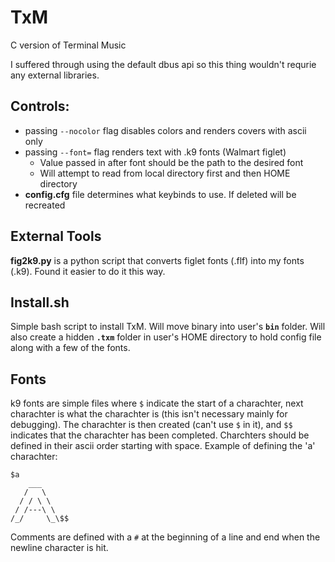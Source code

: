 # TxM
C version of Terminal Music

I suffered through using the default dbus api so this thing wouldn't requrie any external libraries.

## Controls:
 - passing `--nocolor` flag disables colors and renders covers with ascii only
 - passing `--font=` flag renders text with .k9 fonts (Walmart figlet)
    - Value passed in after font should be the path to the desired font
    - Will attempt to read from local directory first and then HOME directory
 - **config.cfg** file determines what keybinds to use. If deleted will be recreated

## External Tools
**fig2k9.py** is a python script that converts figlet fonts (.flf) into my fonts (.k9). 
Found it easier to do it this way.

## Install.sh
Simple bash script to install TxM. Will move binary into user's **`bin`** folder. Will also create a hidden **`.txm`** folder in user's HOME directory to hold config file along with a few of the fonts.

## Fonts
k9 fonts are simple files where `$` indicate the start of a charachter, next charachter is what the charachter is (this isn't necessary mainly for debugging). 
The charachter is then created (can't use `$` in it), and `$$` indicates that the charachter has been completed. Charchters should be defined in their ascii order
starting with space. Example of defining the 'a' charachter:

```
$a
    ___
   /   \
  / / \ \
 / /---\ \
/_/     \_\$$
```

Comments are defined with a `#` at the beginning of a line and end when the newline character is hit.
